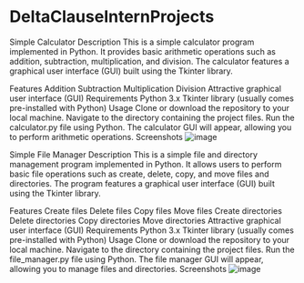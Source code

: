 # DeltaClauseInternProjects
Simple Calculator
Description
This is a simple calculator program implemented in Python. It provides basic arithmetic operations such as addition, subtraction, multiplication, and division. The calculator features a graphical user interface (GUI) built using the Tkinter library.

Features
Addition
Subtraction
Multiplication
Division
Attractive graphical user interface (GUI)
Requirements
Python 3.x
Tkinter library (usually comes pre-installed with Python)
Usage
Clone or download the repository to your local machine.
Navigate to the directory containing the project files.
Run the calculator.py file using Python.
The calculator GUI will appear, allowing you to perform arithmetic operations.
Screenshots
![image](https://github.com/kirankumar5522/DeltaClauseInternProjects/assets/98875670/4faf9a71-742d-4fe9-a32f-8b691223c8de)


Simple File Manager
Description
This is a simple file and directory management program implemented in Python. It allows users to perform basic file operations such as create, delete, copy, and move files and directories. The program features a graphical user interface (GUI) built using the Tkinter library.

Features
Create files
Delete files
Copy files
Move files
Create directories
Delete directories
Copy directories
Move directories
Attractive graphical user interface (GUI)
Requirements
Python 3.x
Tkinter library (usually comes pre-installed with Python)
Usage
Clone or download the repository to your local machine.
Navigate to the directory containing the project files.
Run the file_manager.py file using Python.
The file manager GUI will appear, allowing you to manage files and directories.
Screenshots
![image](https://github.com/kirankumar5522/DeltaClauseInternProjects/assets/98875670/e90a9010-ae23-4c92-98eb-3e8fcd6e1c67)


